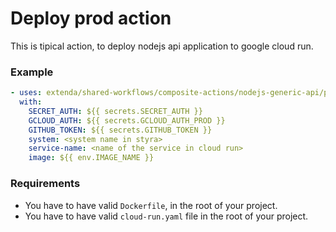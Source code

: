 # Deploy prod action

This is tipical action, to deploy nodejs api application to google cloud run.

### Example

```yaml
- uses: extenda/shared-workflows/composite-actions/nodejs-generic-api/prod-deploy@master
  with: 
    SECRET_AUTH: ${{ secrets.SECRET_AUTH }}
    GCLOUD_AUTH: ${{ secrets.GCLOUD_AUTH_PROD }}
    GITHUB_TOKEN: ${{ secrets.GITHUB_TOKEN }}
    system: <system name in styra>
    service-name: <name of the service in cloud run>
    image: ${{ env.IMAGE_NAME }}
```

### Requirements

- You have to have valid ```Dockerfile```, in the root of your project.
- You have to have valid ```cloud-run.yaml``` file in the root of your project.
